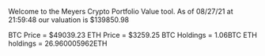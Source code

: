 Welcome to the Meyers Crypto Portfolio Value tool. 
As of 08/27/21 at 21:59:48 our valuation is $139850.98 

BTC Price = $49039.23
 ETH Price = $3259.25
BTC Holdings = 1.06BTC
 ETH holdings = 26.960005962ETH 
